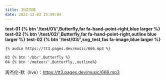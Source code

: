 ```yaml
---
title: 测试页面
date: 2022-12-03 15:59:04
---
```


**test-01 {% btn '/test/01/',Butterfly,far fa-hand-point-right,blue larger %}**
**test-02 {% btn '/test/02/',Butterfly,far fa-hand-point-right,outline blue larger %}**
**test-02 {% btn '/test/03/',svg_test,fas fa-image,blue larger %}**




``` md
{% audio https://tt3.pages.dev/music/666.mp3 %}

03 {% btn '/bb/',Butterfly %}
04 {% btn '/meteor/',Butterfly,,outline%}
```
周杰伦-默（live）：https://tt3.pages.dev/music/666.mp3
